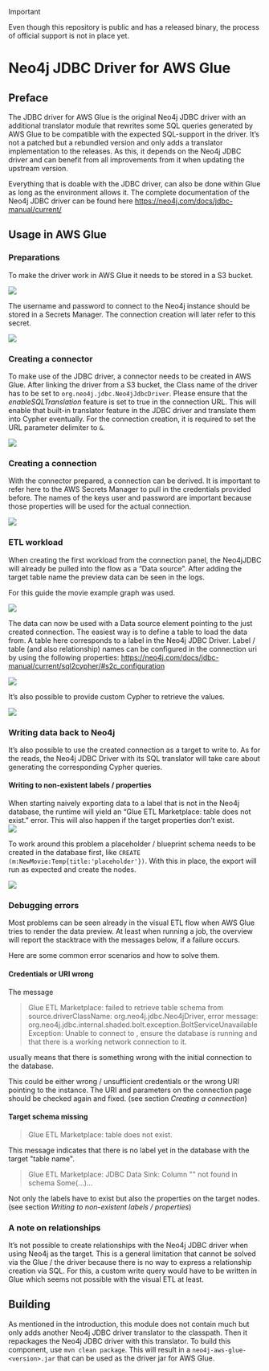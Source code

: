 > [!IMPORTANT]  
> Even though this repository is public and has a released binary, the process of official support is not in place yet.

# Neo4j JDBC Driver for AWS Glue

## Preface

The JDBC driver for AWS Glue is the original Neo4j JDBC driver with an additional translator module that rewrites some SQL queries generated by AWS Glue to be compatible with the expected SQL-support in the driver.
It’s not a patched but a rebundled version and only adds a translator implementation to the releases.
As this, it depends on the Neo4j JDBC driver and can benefit from all improvements from it when updating the upstream version.

Everything that is doable with the JDBC driver, can also be done within Glue as long as the environment allows it. The complete documentation of the Neo4j JDBC driver can be found here https://neo4j.com/docs/jdbc-manual/current/


## Usage in AWS Glue

### Preparations

To make the driver work in AWS Glue it needs to be stored in a S3 bucket.

![](docs/1.jpg)

The username and password to connect to the Neo4j instance should be stored in a Secrets Manager.
The connection creation will later refer to this secret.

![](docs/2.jpg)


### Creating a connector

To make use of the JDBC driver, a connector needs to be created in AWS Glue.
After linking the driver from a S3 bucket, the Class name of the driver has to be set to `org.neo4j.jdbc.Neo4jJdbcDriver`. 
Please ensure that the _enableSQLTranslation_ feature is set to true in the connection URL.
This will enable that built-in translator feature in the JDBC driver and translate them into Cypher eventually.
For the connection creation, it is required to set the URL parameter delimiter to `&`.

![](docs/3.jpg)


### Creating a connection

With the connector prepared, a connection can be derived.
It is important to refer here to the AWS Secrets Manager to pull in the credentials provided before.
The names of the keys user and password are important because those properties will be used for the actual connection.

![](docs/4.jpg)


### ETL workload

When creating the first workload from the connection panel, the Neo4jJDBC will already be pulled into the flow as a “Data source”.
After adding the target table name the preview data can be seen in the logs.

For this guide the movie example graph was used.

![](docs/5.jpg)

The data can now be used with a Data source element pointing to the just created connection. 
The easiest way is to define a table to load the data from. 
A table here corresponds to a label in the Neo4j JDBC Driver.
Label / table (and also relationship) names can be configured in the connection uri by using the following properties: https://neo4j.com/docs/jdbc-manual/current/sql2cypher/#s2c_configuration

![](docs/6.jpg)

It’s also possible to provide custom Cypher to retrieve the values.

![](docs/7.jpg)


### Writing data back to Neo4j

It’s also possible to use the created connection as a target to write to.
As for the reads, the Neo4j JDBC Driver with its SQL translator will take care about generating the corresponding Cypher queries.


#### Writing to non-existent labels / properties

When starting naively exporting data to a label that is not in the Neo4j database, the runtime will yield an “Glue ETL Marketplace: table does not exist.” error.
This will also happen if the target properties don’t exist.  
![](docs/8.jpg)

To work around this problem a placeholder / blueprint schema needs to be created in the database first, like `CREATE (m:NewMovie:Temp{title:'placeholder'})`.
With this in place, the export will run as expected and create the nodes.

![](docs/9.jpg)

### Debugging errors

Most problems can be seen already in the visual ETL flow when AWS Glue tries to render the data preview.
At least when running a job, the overview will report the stacktrace with the messages below, if a failure occurs.

Here are some common error scenarios and how to solve them.

#### Credentials or URI wrong

The message
>Glue ETL Marketplace: failed to retrieve table schema from source.driverClassName:
>org.neo4j.jdbc.Neo4jDriver, error message: org.neo4j.jdbc.internal.shaded.bolt.exception.BoltServiceUnavailableException:
>Unable to connect to <Neo4j instance URI>, ensure the database is running and that there is a working network connection to it. 

usually means that there is something wrong with the initial connection to the database.

This could be either wrong / unsufficient credentials or the wrong URI pointing to the instance.
The URI and parameters on the connection page should be checked again and fixed.
(see section _Creating a connection_)

#### Target schema missing

> Glue ETL Marketplace: table does not exist.

This message indicates that there is no label yet in the database with the target "table name".

> Glue ETL Marketplace: JDBC Data Sink: Column "<property name>" not found in schema Some(...)...

Not only the labels have to exist but also the properties on the target nodes.
(see section _Writing to non-existent labels / properties_)

### A note on relationships

It’s not possible to create relationships with the Neo4j JDBC driver when using Neo4j as the target.
This is a general limitation that cannot be solved via the Glue / the driver because there is no way to express a relationship creation via SQL.
For this, a custom write query would have to be written in Glue which seems not possible with the visual ETL at least.

## Building

As mentioned in the introduction, this module does not contain much but only adds another Neo4j JDBC driver translator to the classpath.
Then it repackages the Neo4j JDBC driver with this translator.
To build this component, use `mvn clean package`.
This will result in a `neo4j-aws-glue-<version>.jar` that can be used as the driver jar for AWS Glue.
